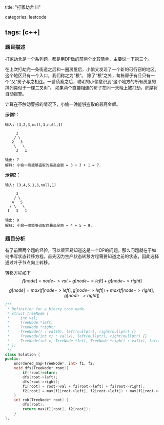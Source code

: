 title: "打家劫舍 III"

categories: leetcode

tags: [c++]
---
### 题目描述

打家劫舍是一个系列题，都是用DP做的前两个比较简单，主要说一下第三个。

在上次打劫完一条街道之后和一圈房屋后，小偷又发现了一个新的可行窃的地区。这个地区只有一个入口，我们称之为“根”。 除了“根”之外，每栋房子有且只有一个“父“房子与之相连。一番侦察之后，聪明的小偷意识到“这个地方的所有房屋的排列类似于一棵二叉树”。 如果两个直接相连的房子在同一天晚上被打劫，房屋将自动报警。

计算在不触动警报的情况下，小偷一晚能够盗取的最高金额。

**示例1：**

~~~
输入: [3,2,3,null,3,null,1]

     3
    / \
   2   3
    \   \ 
     3   1

输出: 7 
解释: 小偷一晚能够盗取的最高金额 = 3 + 3 + 1 = 7.
~~~

**示例2：**

~~~
输入: [3,4,5,1,3,null,1]

     3
    / \
   4   5
  / \   \ 
 1   3   1

输出: 9
解释: 小偷一晚能够盗取的最高金额 = 4 + 5 = 9.
~~~

### 题目分析

有了前面两个题的经验，可以很容易知道这是一个DP的问题。那么问题就在于如何书写状态转移方程。首先因为生产状态转移方程需要知道之前的状态，因此选择通过叶子节点向上转移。

转移方程如下
$$
f[node] = node->val+g[node->left]+g[node->right]
$$

$$
g[node]=max(f[node->left],g[node->left])+max(f[node->right],g[node->right])
$$



~~~c++
/**
 * Definition for a binary tree node.
 * struct TreeNode {
 *     int val;
 *     TreeNode *left;
 *     TreeNode *right;
 *     TreeNode() : val(0), left(nullptr), right(nullptr) {}
 *     TreeNode(int x) : val(x), left(nullptr), right(nullptr) {}
 *     TreeNode(int x, TreeNode *left, TreeNode *right) : val(x), left(left), right(right) {}
 * };
 */
class Solution {
public:
    unordered_map<TreeNode*, int> f1, f2;
    void dfs(TreeNode* root){
        if(!root)return;
        dfs(root->left);
        dfs(root->right);
        f1[root] = root->val + f2[root->left] + f2[root->right];
        f2[root] = max(f1[root->left], f2[root->left]) + max(f1[root->right], f2[root->right]);
    }
    int rob(TreeNode* root) {
        dfs(root);
        return max(f1[root], f2[root]);
    }
};
~~~


